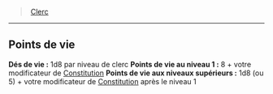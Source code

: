 ﻿---
!ClassHitPointsItem
HitDice: 1d8 par niveau de clerc
HitPointsAt1stLevel: 8 + votre modificateur de [Constitution](hd_abilities_constitution.md)
HitPointsAtHigherLevels: 1d8 (ou 5) + votre modificateur de [Constitution](hd_abilities_constitution.md) après le niveau 1
Id: cleric_hd.md#points-de-vie
ParentLink: cleric_hd.md#clerc
Name: Points de vie
ParentName: Clerc
NameLevel: 2
Attributes: {}
AttributesDictionary: >+
  {}

---
> [Clerc](hd_cleric.md)

---

## Points de vie

**Dés de vie :** 1d8 par niveau de clerc
**Points de vie au niveau 1 :** 8 + votre modificateur de [Constitution](hd_abilities_constitution.md)
**Points de vie aux niveaux supérieurs :** 1d8 (ou 5) + votre modificateur de [Constitution](hd_abilities_constitution.md) après le niveau 1

